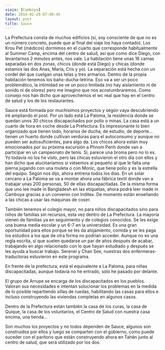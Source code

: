 ```yaml
---
viaje: [Camboya]
date: 2014-02-20 07:00:45
layout: post
title: Sauce
---
```

<p>La Prefectura consta de muchos edificios (sí, soy consciente de que no es un número concreto, puede que al final del viaje los haya contado). Los Krou Pet (médicos) dormimos en el cuarto que corresponde habitualmente al Summer Camp, encima del centro de salud, así que como dice Diego, con levantarnos 2 minutos antes, nos vale. La habitación tiene unas 16 camas separadas en dos zonas, chicos (donde está Diego) y chicas (donde estamos las dos Anas, María, Cris y yo). La separación está hecha con un cordel del que cuelgan unas telas y tres armarios. Dentro de la propia habitación tenemos los baño-ducha-letrina. Eso va a ser un poco problemático, la intimidad se ve un poco limitada (no hay aislamiento ni de sonido ni de olores) pero me imagino que nos acostumbraremos. Como consejo nos han dicho que aprovechemos el wc real que hay en el centro de salud y los de los restaurantes.</p>
<p>Sauce está formada por muchísimos proyectos y según vaya descubriendo iré ampliando el post. Por un lado está La Paloma, la residencia donde se quedan unos 30 chicos discapacitados por polio o minas. La casa está a un cuarto de hora en coche desde La Prefectura. Es impresionante lo bien organizado que tienen todo, horarios de ducha, de estudio, de deporte... tienen un huerto donde cultivan verduras para el autoconsumo y aunque no pueden ser autosuficientes, para algo da. Los chicos ahora están muy emocionados por su próxima excursión a Phnom Penh donde van a participar en un campeonato de tenis. Sí, parece una broma pero no lo es. Yo todavía no los he visto, pero las chicas estuvieron el otro día con ellos y han dicho que alucinaríamos si viésemos al pequeño al que le falta una pierna jugando con una muleta o con Monic, que tiene polio y es la estrella del equipo. Según nos dijo, ahora entrena todos los días. En un solar cercano a La Paloma se va a montar ahora una fábrica textil donde van a trabajar unas 200 personas, 50 de ellas discapacitadas. De la misma forma que uno lee made in Bangladesh en las etiquetas, ahora podrá leer made in Camboya gracias a un convenio con Inditex. De momento están enseñando a las chicas a usar las máquinas de coser.</p>
<p>También tenemos el colegio mayor, no para niños discapacitados sino para niños de familias sin recursos, esta vez dentro de La Prefectura. La mayoría vienen de familias ya en seguimiento y de colegios conocidos. Se les exige una buena media escolar y un 6-7 en la universidad. Es una gran oportunidad para ellos porque se les da alojamiento, comida y se les paga los estudios a los que de otra forma no podrían acceder. Aunque no es una regla escrita, sí que suelen quedarse un par de años después de acabar, trabajando en algo relacionado con lo que hayan estudiado y después se les ayuda a buscar trabajo. Serenei y Chan See, nuestras dos enfermeras-traductoras estuvieron en este programa.</p>
<p>En frente de la prefectura, está el equivalente a La Paloma, para niñas discapacitadas, aunque todavía no he entrado, sólo he pasado por delante.</p>
<p>El grupo de Arrupe se encarga de los discapacitados en los pueblos. Valoran sus necesidades e intentan solucionar los problemas en la medida de lo posible repartiendo sillas de ruedas, habilitando las casas para ellos e incluso construyendo las viviendas completas en algunos casos.</p>
<p>Dentro de la Prefectura están también la casa de los curas, la casa de Quique, la casa de los voluntarios, el Centro de Salud con nuestra casa encima, una tienda...</p>
<p>Son muchos los proyectos y no todos dependen de Sauce, algunos son construidos por ellos y luego se comparten con el gobierno, como puede suceder con el paritorio que están construyendo ahora en Tahén junto al centro de salud, que será utilizado por los dos.</p>